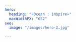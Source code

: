 ```yaml
---
hero:
  heading: "«Ocean : Inspire»"
  maxWidthPX: "652"
seo:
  image: "/images/hero-2.jpg"

---
```

